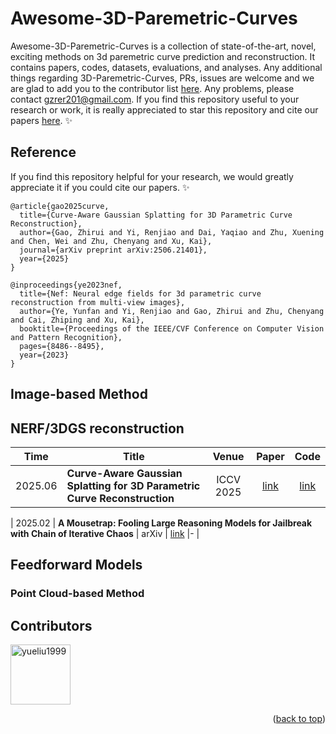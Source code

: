 # Awesome-3D-Paremetric-Curves
Awesome-3D-Paremetric-Curves is a collection of state-of-the-art, novel, exciting methods on 3d paremetric curve prediction and reconstruction. It contains papers, codes, datasets, evaluations, and analyses. Any additional things regarding 3D-Paremetric-Curves, PRs, issues are welcome and we are glad to add you to the contributor list [here](#contributors). Any problems, please contact gzrer201@gmail.com. If you find this repository useful to your research or work, it is really appreciated to star this repository and cite our papers [here](#Reference). :sparkles:


## Reference

If you find this repository helpful for your research, we would greatly appreciate it if you could cite our papers. :sparkles:

```
@article{gao2025curve,
  title={Curve-Aware Gaussian Splatting for 3D Parametric Curve Reconstruction},
  author={Gao, Zhirui and Yi, Renjiao and Dai, Yaqiao and Zhu, Xuening and Chen, Wei and Zhu, Chenyang and Xu, Kai},
  journal={arXiv preprint arXiv:2506.21401},
  year={2025}
}

@inproceedings{ye2023nef,
  title={Nef: Neural edge fields for 3d parametric curve reconstruction from multi-view images},
  author={Ye, Yunfan and Yi, Renjiao and Gao, Zhirui and Zhu, Chenyang and Cai, Zhiping and Xu, Kai},
  booktitle={Proceedings of the IEEE/CVF Conference on Computer Vision and Pattern Recognition},
  pages={8486--8495},
  year={2023}
}

```



## Image-based Method

## NERF/3DGS reconstruction

| Time    | Title                                                        | Venue |                  Paper                   |                             Code                             |
| ------- | ------------------------------------------------------------ | :---: | :--------------------------------------: | :----------------------------------------------------------: |
| 2025.06 | **Curve-Aware Gaussian Splatting for 3D Parametric Curve Reconstruction** | ICCV 2025  | [link](https://arxiv.org/abs/2506.21401) | [link](https://github.com/zhirui-gao/Curve-Gaussian) |

| 2025.02 | **A Mousetrap: Fooling Large Reasoning Models for Jailbreak with Chain of Iterative Chaos** | arXiv   | [link](https://arxiv.org/abs/2502.15806) |- |





## Feedforward Models

### Point Cloud-based Method


## Contributors

<a href="https://github.com/yueliu1999" target="_blank"><img src="https://avatars.githubusercontent.com/u/41297969?s=64&v=4" alt="yueliu1999" width="96" height="96"/></a> 


<p align="right">(<a href="#top">back to top</a>)</p>


